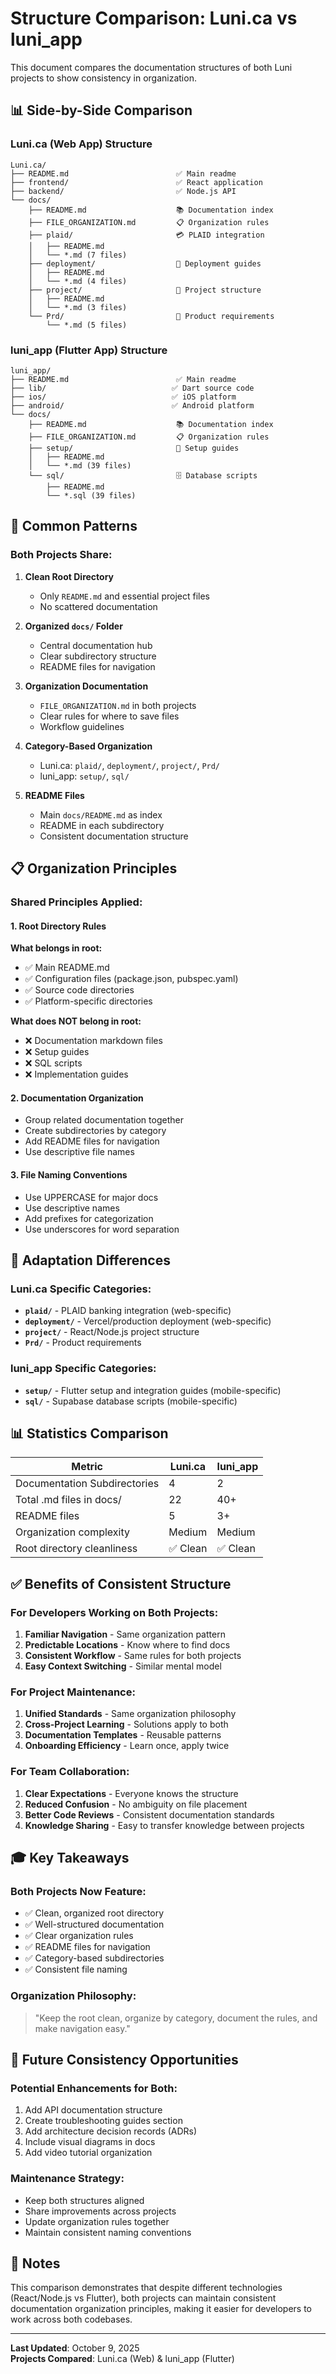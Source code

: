 # Structure Comparison: Luni.ca vs luni_app

This document compares the documentation structures of both Luni projects to show consistency in organization.

## 📊 Side-by-Side Comparison

### Luni.ca (Web App) Structure
```
Luni.ca/
├── README.md                        ✅ Main readme
├── frontend/                        ✅ React application
├── backend/                         ✅ Node.js API
└── docs/
    ├── README.md                    📚 Documentation index
    ├── FILE_ORGANIZATION.md         📋 Organization rules
    ├── plaid/                       💳 PLAID integration
    │   ├── README.md
    │   └── *.md (7 files)
    ├── deployment/                  🚀 Deployment guides
    │   ├── README.md
    │   └── *.md (4 files)
    ├── project/                     📁 Project structure
    │   ├── README.md
    │   └── *.md (3 files)
    └── Prd/                         📝 Product requirements
        └── *.md (5 files)
```

### luni_app (Flutter App) Structure
```
luni_app/
├── README.md                        ✅ Main readme
├── lib/                            ✅ Dart source code
├── ios/                            ✅ iOS platform
├── android/                        ✅ Android platform
└── docs/
    ├── README.md                    📚 Documentation index
    ├── FILE_ORGANIZATION.md         📋 Organization rules
    ├── setup/                       🔧 Setup guides
    │   ├── README.md
    │   └── *.md (39 files)
    └── sql/                         🗄️ Database scripts
        ├── README.md
        └── *.sql (39 files)
```

## 🎯 Common Patterns

### Both Projects Share:

1. **Clean Root Directory**
   - Only `README.md` and essential project files
   - No scattered documentation

2. **Organized `docs/` Folder**
   - Central documentation hub
   - Clear subdirectory structure
   - README files for navigation

3. **Organization Documentation**
   - `FILE_ORGANIZATION.md` in both projects
   - Clear rules for where to save files
   - Workflow guidelines

4. **Category-Based Organization**
   - Luni.ca: `plaid/`, `deployment/`, `project/`, `Prd/`
   - luni_app: `setup/`, `sql/`

5. **README Files**
   - Main `docs/README.md` as index
   - README in each subdirectory
   - Consistent documentation structure

## 📋 Organization Principles

### Shared Principles Applied:

#### 1. Root Directory Rules
**What belongs in root:**
- ✅ Main README.md
- ✅ Configuration files (package.json, pubspec.yaml)
- ✅ Source code directories
- ✅ Platform-specific directories

**What does NOT belong in root:**
- ❌ Documentation markdown files
- ❌ Setup guides
- ❌ SQL scripts
- ❌ Implementation guides

#### 2. Documentation Organization
- Group related documentation together
- Create subdirectories by category
- Add README files for navigation
- Use descriptive file names

#### 3. File Naming Conventions
- Use UPPERCASE for major docs
- Use descriptive names
- Add prefixes for categorization
- Use underscores for word separation

## 🔄 Adaptation Differences

### Luni.ca Specific Categories:
- **`plaid/`** - PLAID banking integration (web-specific)
- **`deployment/`** - Vercel/production deployment (web-specific)
- **`project/`** - React/Node.js project structure
- **`Prd/`** - Product requirements

### luni_app Specific Categories:
- **`setup/`** - Flutter setup and integration guides (mobile-specific)
- **`sql/`** - Supabase database scripts (mobile-specific)

## 📊 Statistics Comparison

| Metric | Luni.ca | luni_app |
|--------|---------|----------|
| Documentation Subdirectories | 4 | 2 |
| Total .md files in docs/ | 22 | 40+ |
| README files | 5 | 3+ |
| Organization complexity | Medium | Medium |
| Root directory cleanliness | ✅ Clean | ✅ Clean |

## ✅ Benefits of Consistent Structure

### For Developers Working on Both Projects:
1. **Familiar Navigation** - Same organization pattern
2. **Predictable Locations** - Know where to find docs
3. **Consistent Workflow** - Same rules for both projects
4. **Easy Context Switching** - Similar mental model

### For Project Maintenance:
1. **Unified Standards** - Same organization philosophy
2. **Cross-Project Learning** - Solutions apply to both
3. **Documentation Templates** - Reusable patterns
4. **Onboarding Efficiency** - Learn once, apply twice

### For Team Collaboration:
1. **Clear Expectations** - Everyone knows the structure
2. **Reduced Confusion** - No ambiguity on file placement
3. **Better Code Reviews** - Consistent documentation standards
4. **Knowledge Sharing** - Easy to transfer knowledge between projects

## 🎓 Key Takeaways

### Both Projects Now Feature:
- ✅ Clean, organized root directory
- ✅ Well-structured documentation
- ✅ Clear organization rules
- ✅ README files for navigation
- ✅ Category-based subdirectories
- ✅ Consistent file naming

### Organization Philosophy:
> "Keep the root clean, organize by category, document the rules, and make navigation easy."

## 🔮 Future Consistency Opportunities

### Potential Enhancements for Both:
1. Add API documentation structure
2. Create troubleshooting guides section
3. Add architecture decision records (ADRs)
4. Include visual diagrams in docs
5. Add video tutorial organization

### Maintenance Strategy:
- Keep both structures aligned
- Share improvements across projects
- Update organization rules together
- Maintain consistent naming conventions

## 📝 Notes

This comparison demonstrates that despite different technologies (React/Node.js vs Flutter), both projects can maintain consistent documentation organization principles, making it easier for developers to work across both codebases.

---

**Last Updated**: October 9, 2025  
**Projects Compared**: Luni.ca (Web) & luni_app (Flutter)

